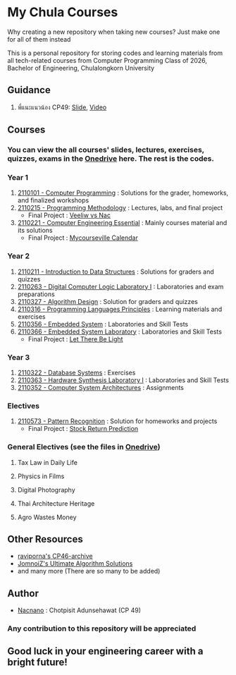 # My Chula Courses

Why creating a new repository when taking new courses? Just make one for all of them instead

This is a personal repository for storing codes and learning materials from all tech-related courses from Computer Programming Class of 2026, Bachelor of Engineering, Chulalongkorn University

## Guidance

1. พี่แนะแนวน้อง CP49: [Slide](<https://github.com/Nacnano/my-chula-courses/blob/main/guidance/WIP%20(%E0%B9%80%E0%B8%82%E0%B9%89%E0%B8%B2%E0%B8%94%E0%B9%89%E0%B8%A7%E0%B8%A2%E0%B9%80%E0%B8%A1%E0%B8%A5%E0%B8%88%E0%B8%B8%E0%B8%AC%E0%B8%B2)%20%E0%B9%81%E0%B8%99%E0%B8%B0%E0%B9%81%E0%B8%99%E0%B8%A7%20CP48%2B%2B.pdf>), [Video](https://youtu.be/tEwQvjD-tuU)

## Courses

### You can view the all courses' slides, lectures, exercises, quizzes, exams in the [Onedrive](https://chula-my.sharepoint.com/:f:/g/personal/6531313221_student_chula_ac_th/Eh6t27fwE_VBky4hGBT67ygBo3h8n7EWyle22TjCA94aaQ?e=sDsXLV) here. The rest is the codes.

### Year 1

1.  [2110101 - Computer Programming](https://github.com/Nacnano/my-chula-courses/tree/main/2110101-com-prog) : Solutions for the grader, homeworks, and finalized workshops
2.  [2110215 - Programming Methodology](https://github.com/Nacnano/my-chula-courses/tree/main/2110215-prog-meth) : Lectures, labs, and final project
    - Final Project : [Veeliw vs Nac](https://github.com/Nacnano/veeliwvsnac)
3.  [2110221 - Computer Engineering Essential](https://github.com/Nacnano/my-chula-courses/tree/main/2110221-com-eng-ess) : Mainly courses material and its solutions
    - Final Project : [Mycourseville Calendar](https://github.com/Nacnano/cee-34-final-project)

### Year 2

1.  [2110211 - Introduction to Data Structures](https://github.com/Nacnano/my-chula-courses/tree/main/2110211-intro-data-struct) : Solutions for graders and quizzes
2.  [2110263 - Digital Computer Logic Laboratory I](https://github.com/Nacnano/my-chula-courses/tree/main/2110263-dig-logic-lab-1) : Laboratories and exam preparations
3.  [2110327 - Algorithm Design](https://github.com/Nacnano/my-chula-courses/tree/main/2110327-algorithm-design) : Solution for graders and quizzes
4.  [2110316 - Programming Languages Principles](https://github.com/Nacnano/my-chula-courses/tree/main/2110316-prog-lang-prin) : Learning materials and exercises
5.  [2110356 - Embedded System](https://github.com/Nacnano/my-chula-courses/tree/main/2110356-embedded-sys) : Laboratories and Skill Tests
6.  [2110366 - Embedded System Laboratory](https://github.com/Nacnano/my-chula-courses/tree/main/2110366-embedded-sys-lab) : Laboratories and Skill Tests
    - Final Project : [Let There Be Light](https://github.com/nacnano/embbed-lab-final-project)

### Year 3

1. [2110322 - Database Systems](https://github.com/Nacnano/my-chula-courses/tree/main/2110211-db-sys) : Exercises
2. [2110363 - Hardware Synthesis Laboratory I](https://github.com/Nacnano/my-chula-courses/tree/main/2110363-hw-syn-lab-1) : Laboratories and Skill Tests
3. [2110352 - Computer System Architectures](https://github.com/Nacnano/my-chula-courses/tree/main/2110352-comp-sys-arch) : Assignments

### Electives

1. [2110573 - Pattern Recognition](https://github.com/Nacnano/my-chula-courses/tree/main/2110573-patt-recog) : Solution for homeworks and projects
   - Final Project : [Stock Return Prediction](https://github.com/Nacnano/stock-machine-learning-project/)

### General Electives (see the files in [Onedrive](#courses))

1. Tax Law in Daily Life

2. Physics in Films

3. Digital Photography

4. Thai Architecture Heritage

5. Agro Wastes Money

## Other Resources

- [raviporna's CP46-archive](https://github.com/raviporna/CP46-archive)
- [JomnoiZ's Ultimate Algorithm Solutions](https://github.com/JomnoiZ/AlgorithmDesign)
- and many more (There are so many to be added)

## Author

- [Nacnano](https://github.com/Nacnano) : Chotpisit Adunsehawat (CP 49)

### Any contribution to this repository will be appreciated

## Good luck in your engineering career with a bright future!
